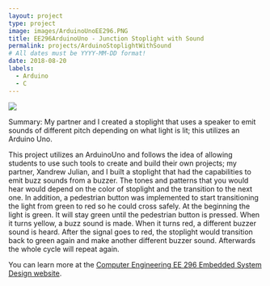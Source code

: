 ```yaml
---
layout: project
type: project
image: images/ArduinoUnoEE296.PNG
title: EE296ArduinoUno - Junction Stoplight with Sound 
permalink: projects/ArduinoStoplightWithSound
# All dates must be YYYY-MM-DD format!
date: 2018-08-20
labels:
  - Arduino
  - C
---
```

<img class="ui tiny left circular floated image" src="../images/stoplight.jpg">

Summary: My partner and I created a stoplight that uses a speaker to emit sounds of different pitch depending on what light is lit; this utilizes an Arduino Uno.

This project utilizes an ArduinoUno and follows the idea of allowing students to use such tools to create and build their own projects; my partner, Xandrew Julian, and I built a stoplight that had the capabilities to emit buzz sounds from a buzzer. The tones and patterns that you would hear would depend on the color of stoplight and the transition to the next one. In addition, a pedestrian button was implemented to start transitioning the light from green to red so he could cross safely. At the beginning the light is green. It will stay green until the pedestrian button is pressed.  When it turns yellow, a buzz sound is made. When it turns red, a different buzzer sound is heard.  After the signal goes to red, the stoplight would transition back to green again and make another different buzzer sound. Afterwards the whole cycle will repeat again.


You can learn more at the [Computer Engineering EE 296 Embedded System Design website](http://ee.hawaii.edu/student/project.php?stc=1&pco=1&pro=40).



